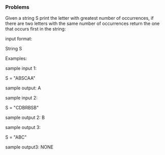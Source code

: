 ### Problems

Given a string S print the letter with greatest number of occurrences, if there are two letters with the same number of occurrences return the one that occurs first in the string:


input format:

String S



Examples:


sample input 1:

S = "ABSCAA"

sample output: A


sample input 2:

S = "CDBRBSB"

sample output 2: B


sample output 3:

S = "ABC"

sample output3: NONE
